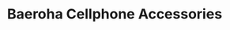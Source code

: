 ---
title: "Baeroha Cellphone Accessories"
url: /tarlac-city/baeroha-cellphone-accessories/
shop: Handy
---